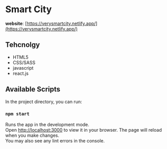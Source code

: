 # Smart City

**website**: [https://verysmartcity.netlify.app/](https://verysmartcity.netlify.app/)

## Tehcnolgy

 - HTML5
 - CSS/SASS
 - javascript
 - react.js

## Available Scripts
In the project directory, you can run:
### `npm start`
Runs the app in the development mode.\
Open [http://localhost:3000](http://localhost:3000) to view it in your browser.
The page will reload when you make changes.\
You may also see any lint errors in the console.